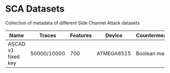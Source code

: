 # SCA Datasets
Collection of metadata of different Side Channel Attack datasets

| Name | Traces | Features |Device | Countermeasures | Key | Aquisition | Papers | URL |
|---|---|---|---|---|---|---|---|---|
| ASCAD v1 fixed key |50000/10000|700| ATMEGA8515 | Boolean masking | EM |https://link.springer.com/article/10.1007/s13389-019-00220-8 | https://github.com/ANSSI-FR/ASCAD/tree/master/ATMEGA_AES_v1/ATM_AES_v1_fixed_key  | 
